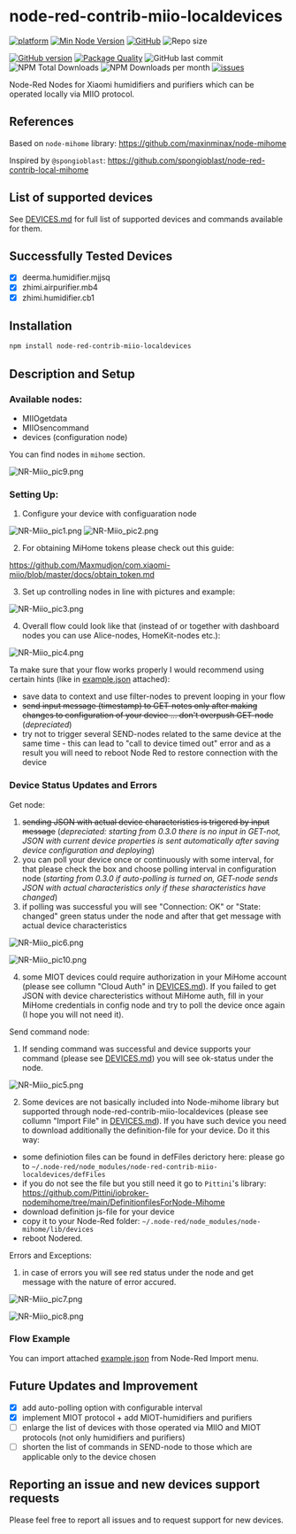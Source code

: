 # node-red-contrib-miio-localdevices

[![platform](https://img.shields.io/badge/platform-Node--RED-red?logo=nodered)](https://nodered.org)
[![Min Node Version](https://img.shields.io/node/v/node-red-contrib-miio-localdevices.svg)](https://nodejs.org/en/)
[![GitHub](https://img.shields.io/github/license/stason325/node-red-contrib-miio-localdevices)](https://github.com/stason325/node-red-contrib-miio-localdevices/blob/master/LICENSE)
![Repo size](https://img.shields.io/github/repo-size/stason325/node-red-contrib-miio-localdevices)

[![GitHub version](https://img.shields.io/github/package-json/v/stason325/node-red-contrib-miio-localdevices?logo=npm)](https://www.npmjs.com/package/node-red-contrib-miio-localdevices)
[![Package Quality](https://packagequality.com/shield/node-red-contrib-miio-localdevices.svg)](https://packagequality.com/#?package=node-red-contrib-miio-localdevices)
![GitHub last commit](https://img.shields.io/github/last-commit/stason325/node-red-contrib-miio-localdevices/master)
![NPM Total Downloads](https://img.shields.io/npm/dt/node-red-contrib-miio-localdevices.svg)
![NPM Downloads per month](https://img.shields.io/npm/dm/node-red-contrib-miio-localdevices)
[![issues](https://img.shields.io/github/issues/stason325/node-red-contrib-miio-localdevices?logo=github)](https://github.com/stason325/node-red-contrib-miio-localdevices/issues)




Node-Red Nodes for Xiaomi humidifiers and purifiers which can be operated locally via MIIO protocol.

## References

Based on `node-mihome` library: <https://github.com/maxinminax/node-mihome>

Inspired by `@spongioblast`: <https://github.com/spongioblast/node-red-contrib-local-mihome>

## List of supported devices
See [DEVICES.md](DEVICES.md) for full list of supported devices and commands available for them.

## Successfully Tested Devices
- [x] deerma.humidifier.mjjsq
- [x] zhimi.airpurifier.mb4
- [x] zhimi.humidifier.cb1
## Installation

```sh
npm install node-red-contrib-miio-localdevices
```
## Description and Setup
### Available nodes:
* MIIOgetdata
* MIIOsencommand
* devices (configuration node)

You can find nodes in `mihome` section.

![NR-Miio_pic9.png](images/NR-Miio_pic9.png)

### Setting Up:
1) Configure your device with configuaration node

![NR-Miio_pic1.png](images/NR-Miio_pic1.png)
![NR-Miio_pic2.png](images/NR-Miio_pic2.png)

2) For obtaining MiHome tokens please check out this guide:

<https://github.com/Maxmudjon/com.xiaomi-miio/blob/master/docs/obtain_token.md>

3) Set up controlling nodes in line with pictures and example:

![NR-Miio_pic3.png](images/NR-Miio_pic3.png)

4) Overall flow could look like that (instead of or together with dashboard nodes you can use Alice-nodes, HomeKit-nodes etc.):

![NR-Miio_pic4.png](images/NR-Miio_pic4.png)

Ta make sure that your flow works properly I would recommend using certain hints (like in [example.json](examples/example.json) attached):
- save data to context and use filter-nodes to prevent looping in your flow
- ~~send input message (timestamp) to GET-notes only after making changes to configuration of your device ... don't overpush GET-node~~ (*depreciated*)
- try not to trigger several SEND-nodes related to the same device at the same time - this can lead to "call to device timed out" error and as a result you will need to reboot Node Red to restore connection with the device


### Device Status Updates and Errors
Get node:
1) ~~sending JSON with actual device characteristics is trigered by input message~~ (*depreciated: starting from 0.3.0 there is no input in GET-not, JSON with current device properties is sent automatically after saving device configuration and deploying*)
2) you can poll your device once or continuously with some interval, for that please check the box and choose polling interval in configuration node (*starting from 0.3.0 if auto-polling is turned on, GET-node sends JSON with actual characteristics only if these sharacteristics have changed*)
3) if polling was successful you will see "Connection: OK" or "State: changed" green status under the node and after that get message with actual device characteristics

![NR-Miio_pic6.png](images/NR-Miio_pic6.png)


![NR-Miio_pic10.png](images/NR-Miio_pic10.png)

4) some MIOT devices could require authorization in your MiHome account (please see collumn "Cloud Auth" in [DEVICES.md](DEVICES.md)). If you failed to get JSON with device charecteristics without MiHome auth, fill in your MiHome credentials in config node and try to poll the device once again (I hope you will not need it).

Send command node:
1) If sending command was successful and device supports your command (please see [DEVICES.md](DEVICES.md)) you will see ok-status under the node.

![NR-Miio_pic5.png](images/NR-Miio_pic5.png)

2) Some devices are not basically included into Node-mihome library but supported through node-red-contrib-miio-localdevices (please see collumn "Import File" in [DEVICES.md](DEVICES.md)). If you have such device you need to download additionally the definition-file for your device. Do it this way:

* some definiotion files can be found in defFiles derictory here: please go to `~/.node-red/node_modules/node-red-contrib-miio-localdevices/defFiles`
* if you do not see the file but you still need it go to `Pittini`'s library: <https://github.com/Pittini/iobroker-nodemihome/tree/main/DefinitionfilesForNode-Mihome>
* download definition js-file for your device
* copy it to your Node-Red folder: `~/.node-red/node_modules/node-mihome/lib/devices`
* reboot Nodered.

Errors and Exceptions:
1) in case of errors you will see red status under the node and get message with the nature of error accured.

 ![NR-Miio_pic7.png](images/NR-Miio_pic7.png)

 ![NR-Miio_pic8.png](images/NR-Miio_pic8.png)

### Flow Example
You can import attached [example.json](examples/example.json) from Node-Red Import menu.
## Future Updates and Improvement
- [x] add auto-polling option with configurable interval
- [x] implement MIOT protocol + add MIOT-humidifiers and purifiers
- [ ] enlarge the list of devices with those operated via MIIO and MIOT protocols (not only humidifiers and purifiers)
- [ ] shorten the list of commands in SEND-node to those which are applicable only to the device chosen 

## Reporting an issue and new devices support requests
Please feel free to report all issues and to request support for new devices.


